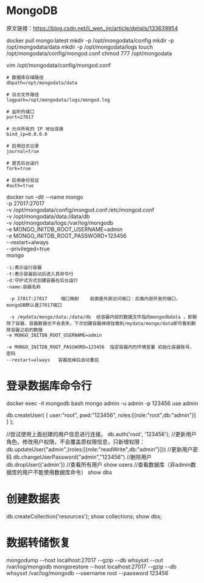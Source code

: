 # MongoDB
原文链接：https://blog.csdn.net/li_wen_jin/article/details/133639954

docker pull mongo:latest
mkdir -p /opt/mongodata/config
mkdir -p /opt/mongodata/data
mkdir -p /opt/mongodata/logs
touch /opt/mongodata/config/mongod.conf
chmod 777 /opt/mongodata

vim /opt/mongodata/config/mongod.conf
```
# 数据库存储路径
dbpath=/opt/mongodata/data
 
# 日志文件路径
logpath=/opt/mongodata/logs/mongod.log

# 监听的端口
port=27017
 
# 允许所有的 IP 地址连接
bind_ip=0.0.0.0
 
# 启用日志记录
journal=true
 
# 是否后台运行
fork=true     
                   
# 启用身份验证
#auth=true
```

docker run -dit --name mongo \
-p 27017:27017 \
-v /opt/mongodata/config/mongod.conf:/etc/mongod.conf \
-v /opt/mongodata/data:/data/db \
-v /opt/mongodata/logs:/var/log/mongodb \
-e MONGO_INITDB_ROOT_USERNAME=admin \
-e MONGO_INITDB_ROOT_PASSWORD=123456 \
--restart=always  \
--privileged=true \
mongo

```
-i:表示运行容器
-t:表示容器启动后进入其命令行
-d:守护式方式创建容器在后台运行
-name:容器名称

 -p 27017:27017     端口映射    前面是外部访问端口：后面内部开发的端口，mongoDB默认是27017端口

 -v /mydata/mongo/data:/data/db  给容器内部的数据文件指向mongodbdata ，即删除了容器，容器数据也不会丢失，下次创建容器继续挂载到/mydata/mongo/data即可看到删除容器之前的数据
-e MONGO_INITDB_ROOT_USERNAME=admin

-e MONGO_INITDB_ROOT_PASSWORD=123456  指定容器内的环境变量 初始化容器账号、密码
--restart=always   容器挂掉后自动重启
```







# 登录数据库命令行

docker exec -it mongodb bash
mongo admin -u admin -p 123456
use admin

db.createUser(
	{
		user:"root",
		pwd:"123456",
		roles:[{role:"root",db:"admin"}]
	}
);
 
//尝试使用上面创建的用户信息进行连接。
db.auth('root', '123456');
//更新用户角色，修改用户权限，不会覆盖原权限信息，只新增权限：
db.updateUser("admin",{roles:[{role:"readWrite",db:"admin"}]})
//更新用户密码
db.changeUserPassword("admin","123456")
//删除用户
db.dropUser({'admin'})
//查看所有用户
show users
//查看数据库（非admin数据库的用户不能使用数据库命令）
show dbs


# 创建数据表
db.createCollection('resources');
show collections;
show dbs;


# 数据转储恢复
mongodump --host localhost:27017 --gzip --db whsysxt --out /var/log/mongodb
mongorestore --host localhost:27017 --gzip --db whsysxt /var/log/mongodb --username root --password 123456

